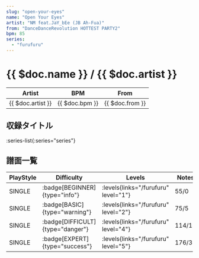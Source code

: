```yaml
---
slug: "open-your-eyes"
name: "Open Your Eyes"
artist: "NM feat.JaY_bEe (JB Ah-Fua)"
from: "DanceDanceRevolution HOTTEST PARTY2"
bpm: 85
series:
  - "furufuru"
---
```


# {{ $doc.name }} / {{ $doc.artist }}

|Artist|BPM|From|
|------|---|----|
|{{ $doc.artist }}|{{ $doc.bpm }}|{{ $doc.from }}|

## 収録タイトル

:series-list{:series="series"}

## 譜面一覧

|PlayStyle|Difficulty|Levels|Notes|Movie|
|---------|----------|------|-----|-----|
|SINGLE| :badge[BEGINNER]{type="info"}| :levels{links="/furufuru" level="1"}|55/0||
|SINGLE| :badge[BASIC]{type="warning"}| :levels{links="/furufuru" level="2"}|75/5||
|SINGLE| :badge[DIFFICULT]{type="danger"}| :levels{links="/furufuru" level="4"}|114/11||
|SINGLE| :badge[EXPERT]{type="success"}| :levels{links="/furufuru" level="5"}|176/3||
